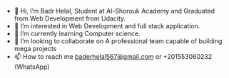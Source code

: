 - 👋 Hi, I’m Badr Helal, Student at Al-Shorouk Academy and Graduated from Web Development from Udacity.
- 👀 I’m interested in Web Development and full stack application.
- 🌱 I’m currently learning Computer science.
- 💞️ I’m looking to collaborate on A professional team capable of building mega projects
- 📫 How to reach me baderhelal567@gmail.com or +201553060232 (WhatsApp)

<!---
badr1002/badr1002 is a ✨ special ✨ repository because its `README.md` (this file) appears on your GitHub profile.
You can click the Preview link to take a look at your changes.
--->
